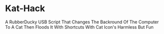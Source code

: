 # Kat-Hack
A RubberDucky USB Script That Changes The Backround Of The Computer To A Cat Then Floods It With Shortcuts With Cat Icon's Harmless But Fun
